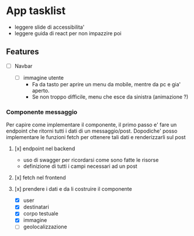 # App tasklist

- leggere slide di accessibilita'
- leggere guida di react per non impazzire poi

## Features

- [ ] Navbar

  - [ ] immagine utente
    - Fa da tasto per aprire un menu da mobile, mentre da pc e gia' aperto.
    - Se non troppo difficile, menu che esce da sinistra (animazione ?)

### Componente messaggio

Per capire come implementare il componente, il primo passo e' fare un endpoint che ritorni tutti i dati di un messaggio/post. Dopodiche' posso implementare le funzioni fetch per ottenere tali dati e renderizzarli sul post

1. [x] endpoint nel backend

   - uso di swagger per ricordarsi come sono fatte le risorse
   - definizione di tutti i campi necessari ad un post

2. [x] fetch nel frontend
3. [x] prendere i dati e da li costruire il componente

   - [x] user
   - [x] destinatari
   - [x] corpo testuale
   - [x] immagine
   - [ ] geolocalizzazione
